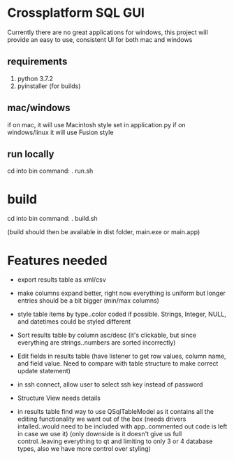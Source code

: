 # Crossplatform SQL GUI

Currently there are no great applications for windows, this project
will provide an easy to use, consistent UI for both mac and windows


## requirements
1. python 3.7.2
2. pyinstaller (for builds)


## mac/windows
if on mac, it will use Macintosh style set in application.py
if on windows/linux it will use Fusion style


## run locally
cd into bin
command: . run.sh


# build
cd into bin
command: . build.sh

(build should then be available in dist folder, main.exe or main.app)


# Features needed
* export results table as xml/csv

* make columns expand better, right now everything is uniform but longer entries should be a bit bigger (min/max columns)

* style table items by type..color coded if possible. Strings, Integer, NULL, and datetimes could be styled different

* Sort results table by column asc/desc (it's clickable, but since everything are strings..numbers are sorted incorrectly)

* Edit fields in results table (have listener to get row values, column name, and field value. Need to compare with table structure to make correct update statement)

* in ssh connect, allow user to select ssh key instead of password

* Structure View needs details

* in results table find way to use QSqlTableModel as it contains all the editing functionality we want out of the box (needs drivers intalled..would need to be included with app..commented out code is left in case we use it)
(only downside is it doesn't give us full control..leaving everything to qt and limiting to only 3 or 4 database types, also we have more control over styling)
